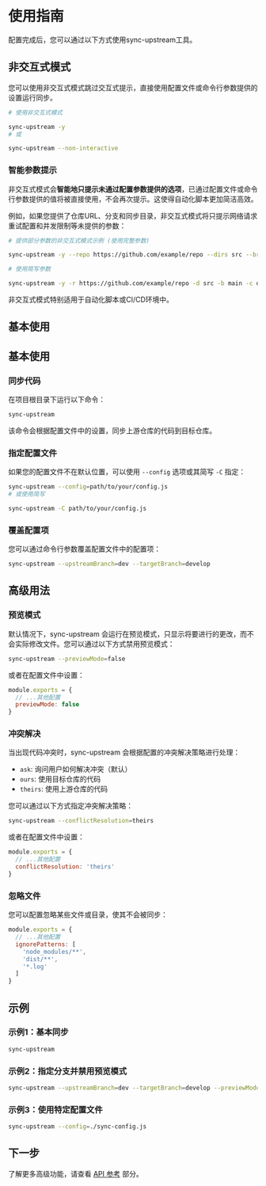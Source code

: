 # 使用指南

配置完成后，您可以通过以下方式使用sync-upstream工具。

## 非交互式模式

您可以使用非交互式模式跳过交互式提示，直接使用配置文件或命令行参数提供的设置运行同步。

```bash
# 使用非交互式模式

sync-upstream -y
# 或

sync-upstream --non-interactive
```

### 智能参数提示

非交互式模式会**智能地只提示未通过配置参数提供的选项**，已通过配置文件或命令行参数提供的值将被直接使用，不会再次提示。这使得自动化脚本更加简洁高效。

例如，如果您提供了仓库URL、分支和同步目录，非交互式模式将只提示网络请求重试配置和并发限制等未提供的参数：

```bash
# 提供部分参数的非交互式模式示例 (使用完整参数)

sync-upstream -y --repo https://github.com/example/repo --dirs src --branch main --company-branch develop

# 使用简写参数

sync-upstream -y -r https://github.com/example/repo -d src -b main -c develop
```

非交互式模式特别适用于自动化脚本或CI/CD环境中。

## 基本使用

## 基本使用

### 同步代码

在项目根目录下运行以下命令：

```bash
sync-upstream
```

该命令会根据配置文件中的设置，同步上游仓库的代码到目标仓库。

### 指定配置文件

如果您的配置文件不在默认位置，可以使用 `--config` 选项或其简写 `-C` 指定：

```bash
sync-upstream --config=path/to/your/config.js
# 或使用简写

sync-upstream -C path/to/your/config.js
```

### 覆盖配置项

您可以通过命令行参数覆盖配置文件中的配置项：

```bash
sync-upstream --upstreamBranch=dev --targetBranch=develop
```

## 高级用法

### 预览模式

默认情况下，sync-upstream 会运行在预览模式，只显示将要进行的更改，而不会实际修改文件。您可以通过以下方式禁用预览模式：

```bash
sync-upstream --previewMode=false
```

或者在配置文件中设置：

```javascript
module.exports = {
  // ...其他配置
  previewMode: false
}
```

### 冲突解决

当出现代码冲突时，sync-upstream 会根据配置的冲突解决策略进行处理：

- `ask`: 询问用户如何解决冲突（默认）
- `ours`: 使用目标仓库的代码
- `theirs`: 使用上游仓库的代码

您可以通过以下方式指定冲突解决策略：

```bash
sync-upstream --conflictResolution=theirs
```

或者在配置文件中设置：

```javascript
module.exports = {
  // ...其他配置
  conflictResolution: 'theirs'
}
```

### 忽略文件

您可以配置忽略某些文件或目录，使其不会被同步：

```javascript
module.exports = {
  // ...其他配置
  ignorePatterns: [
    'node_modules/**',
    'dist/**',
    '*.log'
  ]
}
```

## 示例

### 示例1：基本同步

```bash
sync-upstream
```

### 示例2：指定分支并禁用预览模式

```bash
sync-upstream --upstreamBranch=dev --targetBranch=develop --previewMode=false
```

### 示例3：使用特定配置文件

```bash
sync-upstream --config=./sync-config.js
```

## 下一步

了解更多高级功能，请查看 [API 参考](/reference/api) 部分。
